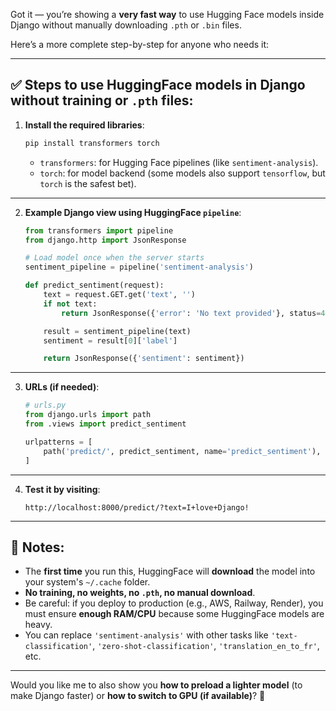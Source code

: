 Got it — you’re showing a **very fast way** to use Hugging Face models inside Django without manually downloading `.pth` or `.bin` files.

Here’s a more complete step-by-step for anyone who needs it:

---

## ✅ Steps to use HuggingFace models in Django without training or `.pth` files:

1. **Install the required libraries**:
   
   ```bash
   pip install transformers torch
   ```

   - `transformers`: for Hugging Face pipelines (like `sentiment-analysis`).
   - `torch`: for model backend (some models also support `tensorflow`, but `torch` is the safest bet).

---

2. **Example Django view using HuggingFace `pipeline`**:

   ```python
   from transformers import pipeline
   from django.http import JsonResponse

   # Load model once when the server starts
   sentiment_pipeline = pipeline('sentiment-analysis')

   def predict_sentiment(request):
       text = request.GET.get('text', '')
       if not text:
           return JsonResponse({'error': 'No text provided'}, status=400)

       result = sentiment_pipeline(text)
       sentiment = result[0]['label']

       return JsonResponse({'sentiment': sentiment})
   ```

---

3. **URLs (if needed)**:

   ```python
   # urls.py
   from django.urls import path
   from .views import predict_sentiment

   urlpatterns = [
       path('predict/', predict_sentiment, name='predict_sentiment'),
   ]
   ```

---

4. **Test it by visiting**:

   ```
   http://localhost:8000/predict/?text=I+love+Django!
   ```

---

## 📌 Notes:
- The **first time** you run this, HuggingFace will **download** the model into your system's `~/.cache` folder.
- **No training, no weights, no `.pth`, no manual download**.
- Be careful: if you deploy to production (e.g., AWS, Railway, Render), you must ensure **enough RAM/CPU** because some HuggingFace models are heavy.
- You can replace `'sentiment-analysis'` with other tasks like `'text-classification'`, `'zero-shot-classification'`, `'translation_en_to_fr'`, etc.

---

Would you like me to also show you **how to preload a lighter model** (to make Django faster) or **how to switch to GPU (if available)**? 🚀
